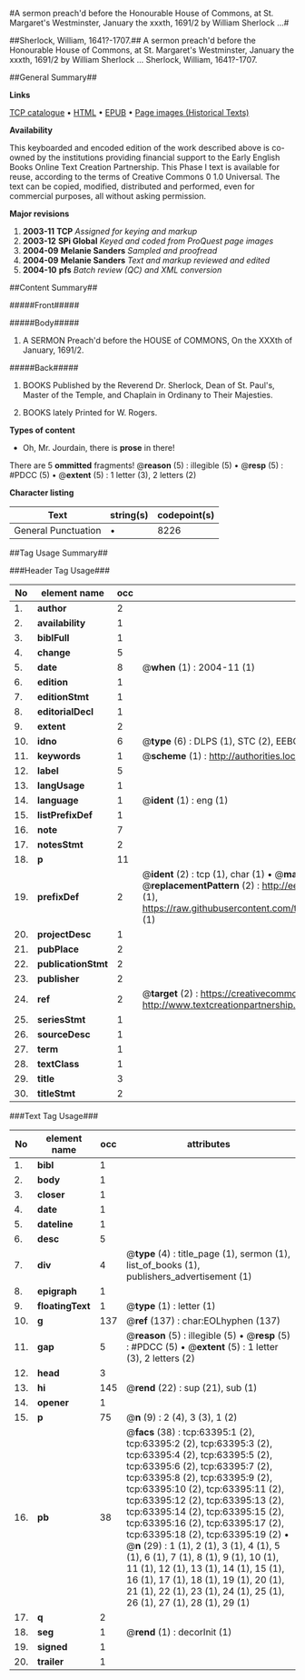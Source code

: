 #A sermon preach'd before the Honourable House of Commons, at St. Margaret's Westminster, January the xxxth, 1691/2 by William Sherlock ...#

##Sherlock, William, 1641?-1707.##
A sermon preach'd before the Honourable House of Commons, at St. Margaret's Westminster, January the xxxth, 1691/2 by William Sherlock ...
Sherlock, William, 1641?-1707.

##General Summary##

**Links**

[TCP catalogue](http://www.ota.ox.ac.uk/tcp/)  • 
[HTML](http://tei.it.ox.ac.uk/tcp/Texts-HTML/free/A59/A59880.html)  • 
[EPUB](http://tei.it.ox.ac.uk/tcp/Texts-EPUB/free/A59/A59880.epub) • 
[Page images (Historical Texts)](https://data.historicaltexts.jisc.ac.uk/view?pubId=eebo-12568020e&pageId=eebo-12568020e-63395-1)

**Availability**

This keyboarded and encoded edition of the
	       work described above is co-owned by the institutions
	       providing financial support to the Early English Books
	       Online Text Creation Partnership. This Phase I text is
	       available for reuse, according to the terms of Creative
	       Commons 0 1.0 Universal. The text can be copied,
	       modified, distributed and performed, even for
	       commercial purposes, all without asking permission.

**Major revisions**

1. __2003-11__ __TCP__ *Assigned for keying and markup*
1. __2003-12__ __SPi Global__ *Keyed and coded from ProQuest page images*
1. __2004-09__ __Melanie Sanders__ *Sampled and proofread*
1. __2004-09__ __Melanie Sanders__ *Text and markup reviewed and edited*
1. __2004-10__ __pfs__ *Batch review (QC) and XML conversion*

##Content Summary##

#####Front#####

#####Body#####

1. A SERMON Preach'd before the HOUSE of COMMONS, On the XXXth of January, 1691/2.

#####Back#####

1. BOOKS Published by the Reverend Dr. Sherlock, Dean of St. Paul's, Master of the Temple, and Chaplain in Ordinany to Their Majesties.

1. BOOKS lately Printed for W. Rogers.

**Types of content**

  * Oh, Mr. Jourdain, there is **prose** in there!

There are 5 **ommitted** fragments! 
 @__reason__ (5) : illegible (5)  •  @__resp__ (5) : #PDCC (5)  •  @__extent__ (5) : 1 letter (3), 2 letters (2)

**Character listing**


|Text|string(s)|codepoint(s)|
|---|---|---|
|General Punctuation|•|8226|

##Tag Usage Summary##

###Header Tag Usage###

|No|element name|occ|attributes|
|---|---|---|---|
|1.|__author__|2||
|2.|__availability__|1||
|3.|__biblFull__|1||
|4.|__change__|5||
|5.|__date__|8| @__when__ (1) : 2004-11 (1)|
|6.|__edition__|1||
|7.|__editionStmt__|1||
|8.|__editorialDecl__|1||
|9.|__extent__|2||
|10.|__idno__|6| @__type__ (6) : DLPS (1), STC (2), EEBO-CITATION (1), OCLC (1), VID (1)|
|11.|__keywords__|1| @__scheme__ (1) : http://authorities.loc.gov/ (1)|
|12.|__label__|5||
|13.|__langUsage__|1||
|14.|__language__|1| @__ident__ (1) : eng (1)|
|15.|__listPrefixDef__|1||
|16.|__note__|7||
|17.|__notesStmt__|2||
|18.|__p__|11||
|19.|__prefixDef__|2| @__ident__ (2) : tcp (1), char (1)  •  @__matchPattern__ (2) : ([0-9\-]+):([0-9IVX]+) (1), (.+) (1)  •  @__replacementPattern__ (2) : http://eebo.chadwyck.com/downloadtiff?vid=$1&page=$2 (1), https://raw.githubusercontent.com/textcreationpartnership/Texts/master/tcpchars.xml#$1 (1)|
|20.|__projectDesc__|1||
|21.|__pubPlace__|2||
|22.|__publicationStmt__|2||
|23.|__publisher__|2||
|24.|__ref__|2| @__target__ (2) : https://creativecommons.org/publicdomain/zero/1.0/ (1), http://www.textcreationpartnership.org/docs/. (1)|
|25.|__seriesStmt__|1||
|26.|__sourceDesc__|1||
|27.|__term__|1||
|28.|__textClass__|1||
|29.|__title__|3||
|30.|__titleStmt__|2||


###Text Tag Usage###

|No|element name|occ|attributes|
|---|---|---|---|
|1.|__bibl__|1||
|2.|__body__|1||
|3.|__closer__|1||
|4.|__date__|1||
|5.|__dateline__|1||
|6.|__desc__|5||
|7.|__div__|4| @__type__ (4) : title_page (1), sermon (1), list_of_books (1), publishers_advertisement (1)|
|8.|__epigraph__|1||
|9.|__floatingText__|1| @__type__ (1) : letter (1)|
|10.|__g__|137| @__ref__ (137) : char:EOLhyphen (137)|
|11.|__gap__|5| @__reason__ (5) : illegible (5)  •  @__resp__ (5) : #PDCC (5)  •  @__extent__ (5) : 1 letter (3), 2 letters (2)|
|12.|__head__|3||
|13.|__hi__|145| @__rend__ (22) : sup (21), sub (1)|
|14.|__opener__|1||
|15.|__p__|75| @__n__ (9) : 2 (4), 3 (3), 1 (2)|
|16.|__pb__|38| @__facs__ (38) : tcp:63395:1 (2), tcp:63395:2 (2), tcp:63395:3 (2), tcp:63395:4 (2), tcp:63395:5 (2), tcp:63395:6 (2), tcp:63395:7 (2), tcp:63395:8 (2), tcp:63395:9 (2), tcp:63395:10 (2), tcp:63395:11 (2), tcp:63395:12 (2), tcp:63395:13 (2), tcp:63395:14 (2), tcp:63395:15 (2), tcp:63395:16 (2), tcp:63395:17 (2), tcp:63395:18 (2), tcp:63395:19 (2)  •  @__n__ (29) : 1 (1), 2 (1), 3 (1), 4 (1), 5 (1), 6 (1), 7 (1), 8 (1), 9 (1), 10 (1), 11 (1), 12 (1), 13 (1), 14 (1), 15 (1), 16 (1), 17 (1), 18 (1), 19 (1), 20 (1), 21 (1), 22 (1), 23 (1), 24 (1), 25 (1), 26 (1), 27 (1), 28 (1), 29 (1)|
|17.|__q__|2||
|18.|__seg__|1| @__rend__ (1) : decorInit (1)|
|19.|__signed__|1||
|20.|__trailer__|1||
